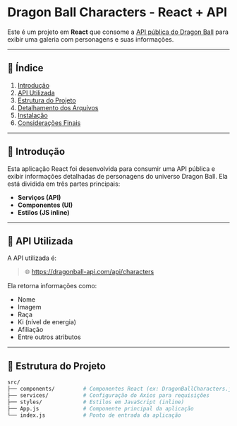 #  Dragon Ball Characters - React + API

Este é um projeto em **React** que consome a [API pública do Dragon Ball](https://dragonball-api.com/api/characters) para exibir uma galeria com personagens e suas informações.

---

## 📌 Índice

1. [ Introdução](#-introdução)  
2. [ API Utilizada](#-api-utilizada)  
3. [ Estrutura do Projeto](#-estrutura-do-projeto)  
4. [ Detalhamento dos Arquivos](#-detalhamento-dos-arquivos)  
5. [ Instalação](#-instalação)  
6. [ Considerações Finais](#-considerações-finais)

---

## 🚀 Introdução

Esta aplicação React foi desenvolvida para consumir uma API pública e exibir informações detalhadas de personagens do universo Dragon Ball. Ela está dividida em três partes principais:

- **Serviços (API)**  
- **Componentes (UI)**  
- **Estilos (JS inline)**

---

## 🔗 API Utilizada

A API utilizada é:

> 🌐 https://dragonball-api.com/api/characters

Ela retorna informações como:

- Nome
- Imagem
- Raça
- Ki (nível de energia)
- Afiliação
- Entre outros atributos

---

## 📁 Estrutura do Projeto

```bash
src/
├── components/         # Componentes React (ex: DragonBallCharacters.js)
├── services/           # Configuração do Axios para requisições
├── styles/             # Estilos em JavaScript (inline)
├── App.js              # Componente principal da aplicação
└── index.js            # Ponto de entrada da aplicação




